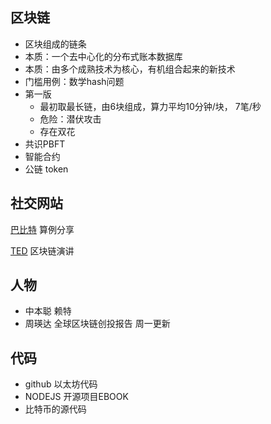 ## 区块链 ##
- 区块组成的链条
- 本质：一个去中心化的分布式账本数据库
- 本质：由多个成熟技术为核心，有机组合起来的新技术
- 门槛用例：数学hash问题
- 第一版
	- 最初取最长链，由6块组成，算力平均10分钟/块， 7笔/秒
	- 危险：潜伏攻击
	- 存在双花
- 共识PBFT
- 智能合约
- 公链 token

## 社交网站 ##

[巴比特](http://www.8btc.com/) 算例分享

[TED](https://www.ted.com/) 区块链演讲

## 人物 ##
- 中本聪 赖特
- 周瑛达 全球区块链创投报告 周一更新

## 代码 ##
- github 以太坊代码
- NODEJS 开源项目EBOOK
- 比特币的源代码
